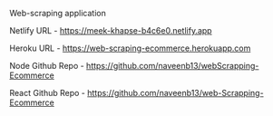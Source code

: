 Web-scraping application

Netlify URL - https://meek-khapse-b4c6e0.netlify.app

Heroku URL - https://web-scraping-ecommerce.herokuapp.com

Node Github Repo - https://github.com/naveenb13/webScrapping-Ecommerce

React Github Repo - https://github.com/naveenb13/web-Scrapping-Ecommerce
